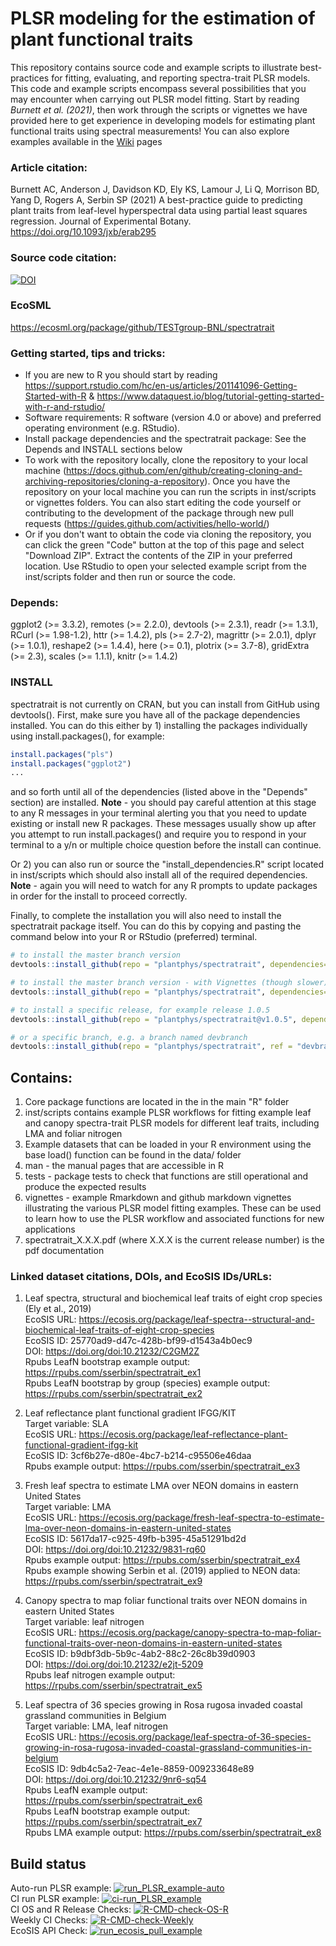 # PLSR modeling for the estimation of plant functional traits
This repository contains source code and example scripts to illustrate best-practices for fitting, evaluating, and reporting spectra-trait PLSR models. This code and example scripts encompass several possibilities that you may encounter when carrying out PLSR model fitting. Start by reading *Burnett et al. (2021)*, then work through the scripts or vignettes  we have provided here to get experience in developing models for estimating plant functional traits using spectral measurements!   You can also explore examples available in the [Wiki](https://github.com/plantphys/spectratrait/wiki) pages

### Article citation:
Burnett AC, Anderson J, Davidson KD, Ely KS, Lamour J, Li Q, Morrison BD, Yang D, Rogers A, Serbin SP (2021) A best-practice guide to predicting plant traits from leaf-level hyperspectral data using partial least squares regression. Journal of Experimental Botany. https://doi.org/10.1093/jxb/erab295

### Source code citation:
[![DOI](https://zenodo.org/badge/222699149.svg)](https://zenodo.org/doi/10.5281/zenodo.4330119)

### EcoSML
https://ecosml.org/package/github/TESTgroup-BNL/spectratrait

### Getting started, tips and tricks:
* If you are new to R you should start by reading https://support.rstudio.com/hc/en-us/articles/201141096-Getting-Started-with-R & https://www.dataquest.io/blog/tutorial-getting-started-with-r-and-rstudio/
* Software requirements: R software (version 4.0 or above) and preferred operating environment (e.g. RStudio). 
* Install package dependencies and the spectratrait package: See the Depends and INSTALL sections below
* To work with the repository locally, clone the repository to your local machine (https://docs.github.com/en/github/creating-cloning-and-archiving-repositories/cloning-a-repository). Once you have the repository on your local machine you can run the scripts in inst/scripts or vignettes folders. You can also start editing the code yourself or contributing to the development of the package through new pull requests (https://guides.github.com/activities/hello-world/)
* Or if you don't want to obtain the code via cloning the repository, you can click the green "Code" button at the top of this page and select "Download ZIP". Extract the contents of the ZIP in your preferred location. Use RStudio to open your selected example script from the inst/scripts folder and then run or source the code.

### Depends: 
ggplot2 (>= 3.3.2), remotes (>= 2.2.0), devtools (>= 2.3.1), readr (>= 1.3.1), RCurl (>= 1.98-1.2), 
httr (>= 1.4.2), pls (>= 2.7-2), magrittr (>= 2.0.1), dplyr (>= 1.0.1), reshape2 (>= 1.4.4), here (>= 0.1), 
plotrix (>= 3.7-8), gridExtra (>= 2.3), scales (>= 1.1.1), knitr (>= 1.4.2)

### INSTALL
spectratrait is not currently on CRAN, but you can install from GitHub using devtools().  First, make sure you have all of the package dependencies installed. You can do this either by 1) installing the packages individually using install.packages(), for example:

``` r
install.packages("pls")
install.packages("ggplot2")
...
```

and so forth until all of the dependencies (listed above in the "Depends" section) are installed. **Note** - you should pay careful attention at this stage to any R messages in your terminal alerting you that you need to update existing or install new R packages. These messages usually show up after you attempt to run install.packages() and require you 
to respond in your terminal to a y/n or multiple choice question before the install can continue.

Or 2) you can also run or source the "install_dependencies.R" script located in inst/scripts which should also install all of the required dependencies.  **Note** - again you will need to watch for any R prompts to update packages in order for the install to proceed correctly.

Finally, to complete the installation you will also need to install the spectratrait package itself.  You can do this by copying and pasting the command below into your R or RStudio (preferred) terminal.

``` r
# to install the master branch version
devtools::install_github(repo = "plantphys/spectratrait", dependencies=TRUE)

# to install the master branch version - with Vignettes (though slower)
devtools::install_github(repo = "plantphys/spectratrait", dependencies=TRUE, build_vignettes = TRUE)

# to install a specific release, for example release 1.0.5
devtools::install_github(repo = "plantphys/spectratrait@v1.0.5", dependencies=TRUE)

# or a specific branch, e.g. a branch named devbranch
devtools::install_github(repo = "plantphys/spectratrait", ref = "devbranch", dependencies=TRUE)
```

## Contains:
1. Core package functions are located in the in the main "R" folder
2. inst/scripts contains example PLSR workflows for fitting example leaf and canopy spectra-trait PLSR models for different leaf traits, including LMA and foliar    nitrogen
3. Example datasets that can be loaded in your R environment using the base load() function can be found in the data/ folder
4. man - the manual pages that are accessible in R 
5. tests - package tests to check that functions are still operational and produce the expected results
6. vignettes - example Rmarkdown and github markdown vignettes illustrating the various PLSR model fitting examples. These can be used to learn how to use the      PLSR workflow and associated functions for new applications
7. spectratrait_X.X.X.pdf (where X.X.X is the current release number) is the pdf documentation

### Linked dataset citations, DOIs, and EcoSIS IDs/URLs: <br>
1) Leaf spectra, structural and biochemical leaf traits of eight crop species (Ely et al., 2019) <br>
EcoSIS URL: https://ecosis.org/package/leaf-spectra--structural-and-biochemical-leaf-traits-of-eight-crop-species <br>
EcoSIS ID: 25770ad9-d47c-428b-bf99-d1543a4b0ec9 <br>
DOI: https://doi.org/doi:10.21232/C2GM2Z <br>
Rpubs LeafN bootstrap example output: https://rpubs.com/sserbin/spectratrait_ex1 <br>
Rpubs LeafN bootstrap by group (species) example output: https://rpubs.com/sserbin/spectratrait_ex2 <br>

2) Leaf reflectance plant functional gradient IFGG/KIT <br>
Target variable: SLA <br>
EcoSIS URL: https://ecosis.org/package/leaf-reflectance-plant-functional-gradient-ifgg-kit <br>
EcoSIS ID: 3cf6b27e-d80e-4bc7-b214-c95506e46daa <br>
Rpubs example output: https://rpubs.com/sserbin/spectratrait_ex3 <br>

3) Fresh leaf spectra to estimate LMA over NEON domains in eastern United States <br>
Target variable: LMA <br>
EcoSIS URL: https://ecosis.org/package/fresh-leaf-spectra-to-estimate-lma-over-neon-domains-in-eastern-united-states <br>
EcoSIS ID: 5617da17-c925-49fb-b395-45a51291bd2d <br>
DOI: https://doi.org/doi:10.21232/9831-rq60 <br>
Rpubs example output: https://rpubs.com/sserbin/spectratrait_ex4 <br>
Rpubs example showing Serbin et al. (2019) applied to NEON data: https://rpubs.com/sserbin/spectratrait_ex9 <br>

4) Canopy spectra to map foliar functional traits over NEON domains in eastern United States <br>
Target variable: leaf nitrogen <br>
EcoSIS URL: https://ecosis.org/package/canopy-spectra-to-map-foliar-functional-traits-over-neon-domains-in-eastern-united-states <br>
EcoSIS ID: b9dbf3db-5b9c-4ab2-88c2-26c8b39d0903 <br>
DOI: https://doi.org/doi:10.21232/e2jt-5209 <br>
Rpubs leaf nitrogen example output: https://rpubs.com/sserbin/spectratrait_ex5 <br>

5) Leaf spectra of 36 species growing in Rosa rugosa invaded coastal grassland communities in Belgium <br>
Target variable: LMA, leaf nitrogen <br>
EcoSIS URL: https://ecosis.org/package/leaf-spectra-of-36-species-growing-in-rosa-rugosa-invaded-coastal-grassland-communities-in-belgium <br>
EcoSIS ID: 9db4c5a2-7eac-4e1e-8859-009233648e89 <br>
DOI: https://doi.org/doi:10.21232/9nr6-sq54 <br>
Rpubs LeafN example output: https://rpubs.com/sserbin/spectratrait_ex6 <br>
Rpubs LeafN bootstrap example output: https://rpubs.com/sserbin/spectratrait_ex7 <br>
Rpubs LMA example output: https://rpubs.com/sserbin/spectratrait_ex8 <br>

## Build status
Auto-run PLSR example:
[![run_PLSR_example-auto](https://github.com/TESTgroup-BNL/spectratrait/actions/workflows/run_plsr_example_auto.yaml/badge.svg?branch=master)](https://github.com/TESTgroup-BNL/spectratrait/actions/workflows/run_plsr_example_auto.yaml) <br>
CI run PLSR example:
[![ci-run_PLSR_example](https://github.com/TESTgroup-BNL/spectratrait/actions/workflows/ci-run_plsr_example.yaml/badge.svg?branch=master)](https://github.com/TESTgroup-BNL/spectratrait/actions/workflows/ci-run_plsr_example.yaml) <br>
CI OS and R Release Checks:
[![R-CMD-check-OS-R](https://github.com/TESTgroup-BNL/spectratrait/actions/workflows/check-os.yaml/badge.svg?branch=master)](https://github.com/TESTgroup-BNL/spectratrait/actions/workflows/check-os.yaml) <br>
Weekly CI Checks:
[![R-CMD-check-Weekly](https://github.com/TESTgroup-BNL/spectratrait/actions/workflows/ci-weekly.yaml/badge.svg?branch=master)](https://github.com/TESTgroup-BNL/spectratrait/actions/workflows/ci-weekly.yaml) <br>
EcoSIS API Check:
[![run_ecosis_pull_example](https://github.com/TESTgroup-BNL/spectratrait/actions/workflows/run_ecosis_pull_example.yaml/badge.svg?branch=master)](https://github.com/TESTgroup-BNL/spectratrait/actions/workflows/run_ecosis_pull_example.yaml)

